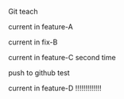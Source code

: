 Git teach

current in feature-A

current in fix-B

current in feature-C second time

push to github test

current in feature-D !!!!!!!!!!!!!
